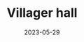 ---
title: "Villager hall"
status: "Ongoing"
date: "2023-05-29"
image: "../images/projects/006.png"
---